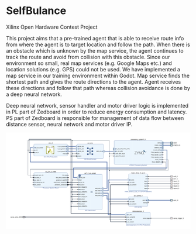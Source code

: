 # SelfBulance
Xilinx Open Hardware Contest Project

This project aims that a pre-trained agent that is able to receive route info from where the agent is to target location and follow the path. 
When there is an obstacle which is unknown by the map service, the agent continues to track the route and avoid from collision with this obstacle.
Since our environment so small, real map services (e.g. Google Maps etc.) and location solutions (e.g. GPS) could not be used.
We have implemented a map service in our training environment within Godot. Map service finds the shortest path and gives the route directions to the agent.
Agent receives these directions and follow that path whereas collision avoidance is done by a deep neural network.

Deep neural network, sensor handler and motor driver logic is implemented in PL part of Zedboard in order to reduce energy consumption and latency.
PS part of Zedboard is responsible for management of data flow between distance sensor, neural network and motor driver IP.

![Block Diagram](/block_design.png)
